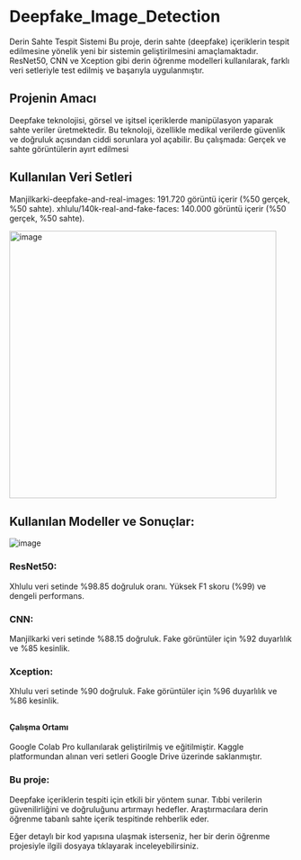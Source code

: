 # Deepfake_Image_Detection
Derin Sahte Tespit Sistemi
Bu proje, derin sahte (deepfake) içeriklerin tespit edilmesine yönelik yeni bir sistemin geliştirilmesini amaçlamaktadır. ResNet50, CNN ve Xception gibi derin öğrenme modelleri kullanılarak, farklı veri setleriyle test edilmiş ve başarıyla uygulanmıştır.

## Projenin Amacı ##
Deepfake teknolojisi, görsel ve işitsel içeriklerde manipülasyon yaparak sahte veriler üretmektedir. Bu teknoloji, özellikle medikal verilerde güvenlik ve doğruluk açısından ciddi sorunlara yol açabilir. Bu çalışmada:
Gerçek ve sahte görüntülerin ayırt edilmesi

## Kullanılan Veri Setleri ##
Manjilkarki-deepfake-and-real-images: 191.720 görüntü içerir (%50 gerçek, %50 sahte).
xhlulu/140k-real-and-fake-faces: 140.000 görüntü içerir (%50 gerçek, %50 sahte).

<img width="475" alt="image" src="https://github.com/user-attachments/assets/71fa4bbd-774f-455d-aa38-a9cbaa68f05b" />


## Kullanılan Modeller ve Sonuçlar: ##

![image](https://github.com/user-attachments/assets/d5a03c7f-1099-4b85-9d45-495b8da9e9ba)



### ResNet50:
Xhlulu veri setinde %98.85 doğruluk oranı.
Yüksek F1 skoru (%99) ve dengeli performans.

### CNN:
Manjilkarki veri setinde %88.15 doğruluk.
Fake görüntüler için %92 duyarlılık ve %85 kesinlik.

### Xception:
Xhlulu veri setinde %90 doğruluk.
Fake görüntüler için %96 duyarlılık ve %86 kesinlik.
##
#### Çalışma Ortamı
Google Colab Pro kullanılarak geliştirilmiş ve eğitilmiştir.
Kaggle platformundan alınan veri setleri Google Drive üzerinde saklanmıştır.

### Bu proje:
Deepfake içeriklerin tespiti için etkili bir yöntem sunar.
Tıbbi verilerin güvenilirliğini ve doğruluğunu artırmayı hedefler.
Araştırmacılara derin öğrenme tabanlı sahte içerik tespitinde rehberlik eder.

Eğer detaylı bir kod yapısına ulaşmak isterseniz, her bir derin öğrenme projesiyle ilgili dosyaya tıklayarak inceleyebilirsiniz.
